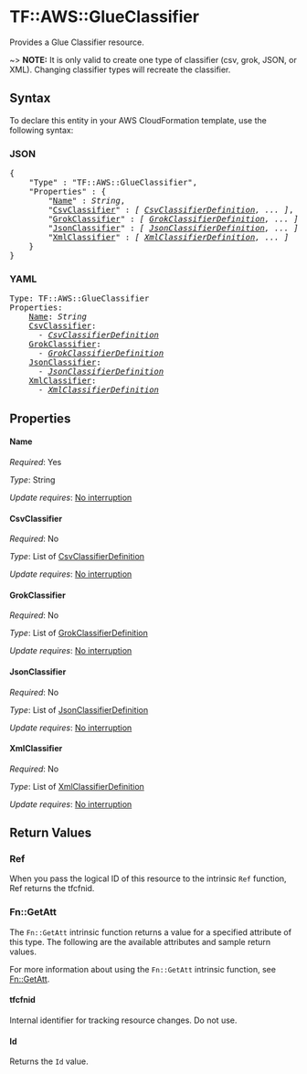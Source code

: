 # TF::AWS::GlueClassifier

Provides a Glue Classifier resource.

~> **NOTE:** It is only valid to create one type of classifier (csv, grok, JSON, or XML). Changing classifier types will recreate the classifier.

## Syntax

To declare this entity in your AWS CloudFormation template, use the following syntax:

### JSON

<pre>
{
    "Type" : "TF::AWS::GlueClassifier",
    "Properties" : {
        "<a href="#name" title="Name">Name</a>" : <i>String</i>,
        "<a href="#csvclassifier" title="CsvClassifier">CsvClassifier</a>" : <i>[ <a href="csvclassifierdefinition.md">CsvClassifierDefinition</a>, ... ]</i>,
        "<a href="#grokclassifier" title="GrokClassifier">GrokClassifier</a>" : <i>[ <a href="grokclassifierdefinition.md">GrokClassifierDefinition</a>, ... ]</i>,
        "<a href="#jsonclassifier" title="JsonClassifier">JsonClassifier</a>" : <i>[ <a href="jsonclassifierdefinition.md">JsonClassifierDefinition</a>, ... ]</i>,
        "<a href="#xmlclassifier" title="XmlClassifier">XmlClassifier</a>" : <i>[ <a href="xmlclassifierdefinition.md">XmlClassifierDefinition</a>, ... ]</i>
    }
}
</pre>

### YAML

<pre>
Type: TF::AWS::GlueClassifier
Properties:
    <a href="#name" title="Name">Name</a>: <i>String</i>
    <a href="#csvclassifier" title="CsvClassifier">CsvClassifier</a>: <i>
      - <a href="csvclassifierdefinition.md">CsvClassifierDefinition</a></i>
    <a href="#grokclassifier" title="GrokClassifier">GrokClassifier</a>: <i>
      - <a href="grokclassifierdefinition.md">GrokClassifierDefinition</a></i>
    <a href="#jsonclassifier" title="JsonClassifier">JsonClassifier</a>: <i>
      - <a href="jsonclassifierdefinition.md">JsonClassifierDefinition</a></i>
    <a href="#xmlclassifier" title="XmlClassifier">XmlClassifier</a>: <i>
      - <a href="xmlclassifierdefinition.md">XmlClassifierDefinition</a></i>
</pre>

## Properties

#### Name

_Required_: Yes

_Type_: String

_Update requires_: [No interruption](https://docs.aws.amazon.com/AWSCloudFormation/latest/UserGuide/using-cfn-updating-stacks-update-behaviors.html#update-no-interrupt)

#### CsvClassifier

_Required_: No

_Type_: List of <a href="csvclassifierdefinition.md">CsvClassifierDefinition</a>

_Update requires_: [No interruption](https://docs.aws.amazon.com/AWSCloudFormation/latest/UserGuide/using-cfn-updating-stacks-update-behaviors.html#update-no-interrupt)

#### GrokClassifier

_Required_: No

_Type_: List of <a href="grokclassifierdefinition.md">GrokClassifierDefinition</a>

_Update requires_: [No interruption](https://docs.aws.amazon.com/AWSCloudFormation/latest/UserGuide/using-cfn-updating-stacks-update-behaviors.html#update-no-interrupt)

#### JsonClassifier

_Required_: No

_Type_: List of <a href="jsonclassifierdefinition.md">JsonClassifierDefinition</a>

_Update requires_: [No interruption](https://docs.aws.amazon.com/AWSCloudFormation/latest/UserGuide/using-cfn-updating-stacks-update-behaviors.html#update-no-interrupt)

#### XmlClassifier

_Required_: No

_Type_: List of <a href="xmlclassifierdefinition.md">XmlClassifierDefinition</a>

_Update requires_: [No interruption](https://docs.aws.amazon.com/AWSCloudFormation/latest/UserGuide/using-cfn-updating-stacks-update-behaviors.html#update-no-interrupt)

## Return Values

### Ref

When you pass the logical ID of this resource to the intrinsic `Ref` function, Ref returns the tfcfnid.

### Fn::GetAtt

The `Fn::GetAtt` intrinsic function returns a value for a specified attribute of this type. The following are the available attributes and sample return values.

For more information about using the `Fn::GetAtt` intrinsic function, see [Fn::GetAtt](https://docs.aws.amazon.com/AWSCloudFormation/latest/UserGuide/intrinsic-function-reference-getatt.html).

#### tfcfnid

Internal identifier for tracking resource changes. Do not use.

#### Id

Returns the <code>Id</code> value.

